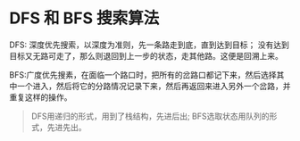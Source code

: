 # DFS 和 BFS 搜索算法

DFS: 深度优先搜索，以深度为准则，先一条路走到底，直到达到目标； 没有达到目标又无路可走了，那么则退回到上一步的状态，走其他路。这便是回溯上来。

BFS:广度优先搜素，在面临一个路口时，把所有的岔路口都记下来，然后选择其中一个进入，然后将它的分路情况记录下来，然后再返回来进入另外一个岔路，并重复这样的操作。



> DFS用递归的形式，用到了栈结构，先进后出; BFS选取状态用队列的形式，先进先出。








